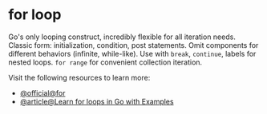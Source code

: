 # for loop

Go's only looping construct, incredibly flexible for all iteration needs. Classic form: initialization, condition, post statements. Omit components for different behaviors (infinite, while-like). Use with `break`, `continue`, labels for nested loops. `for range` for convenient collection iteration.

Visit the following resources to learn more:

- [@official@for](https://go.dev/tour/flowcontrol/1)
- [@article@Learn for loops in Go with Examples](https://golangbot.com/loops/)
